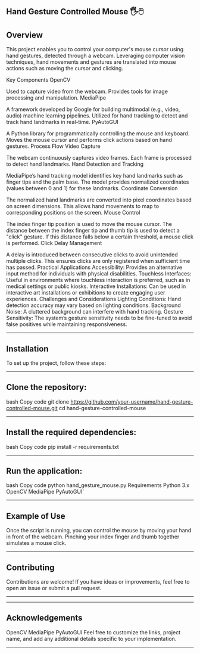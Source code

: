 
Hand Gesture Controlled Mouse 🖐️🖱️
-------------------------------------------------------------------------------------------------------------------

Overview
-------------------------------------------------------------------------------------------------------------------
This project enables you to control your computer's mouse cursor using hand gestures, detected through a webcam. Leveraging computer vision techniques, hand movements and gestures are translated into mouse actions such as moving the cursor and clicking.

Key Components
OpenCV

Used to capture video from the webcam.
Provides tools for image processing and manipulation.
MediaPipe

A framework developed by Google for building multimodal (e.g., video, audio) machine learning pipelines.
Utilized for hand tracking to detect and track hand landmarks in real-time.
PyAutoGUI

A Python library for programmatically controlling the mouse and keyboard.
Moves the mouse cursor and performs click actions based on hand gestures.
Process Flow
Video Capture

The webcam continuously captures video frames.
Each frame is processed to detect hand landmarks.
Hand Detection and Tracking

MediaPipe’s hand tracking model identifies key hand landmarks such as finger tips and the palm base.
The model provides normalized coordinates (values between 0 and 1) for these landmarks.
Coordinate Conversion

The normalized hand landmarks are converted into pixel coordinates based on screen dimensions.
This allows hand movements to map to corresponding positions on the screen.
Mouse Control

The index finger tip position is used to move the mouse cursor.
The distance between the index finger tip and thumb tip is used to detect a "click" gesture.
If this distance falls below a certain threshold, a mouse click is performed.
Click Delay Management

A delay is introduced between consecutive clicks to avoid unintended multiple clicks.
This ensures clicks are only registered when sufficient time has passed.
Practical Applications
Accessibility: Provides an alternative input method for individuals with physical disabilities.
Touchless Interfaces: Useful in environments where touchless interaction is preferred, such as in medical settings or public kiosks.
Interactive Installations: Can be used in interactive art installations or exhibitions to create engaging user experiences.
Challenges and Considerations
Lighting Conditions: Hand detection accuracy may vary based on lighting conditions.
Background Noise: A cluttered background can interfere with hand tracking.
Gesture Sensitivity: The system’s gesture sensitivity needs to be fine-tuned to avoid false positives while maintaining responsiveness.

-------------------------------------------------------------------------------------------------------------------

Installation
-------------------------------------------------------------------------------------------------------------------
To set up the project, follow these steps:

-------------------------------------------------------------------------------------------------------------------

Clone the repository:
-------------------------------------------------------------------------------------------------------------------
bash
Copy code
git clone https://github.com/your-username/hand-gesture-controlled-mouse.git
cd hand-gesture-controlled-mouse

-------------------------------------------------------------------------------------------------------------------

Install the required dependencies:
-------------------------------------------------------------------------------------------------------------------
bash
Copy code
pip install -r requirements.txt

-------------------------------------------------------------------------------------------------------------------

Run the application:
-------------------------------------------------------------------------------------------------------------------
bash
Copy code
python hand_gesture_mouse.py
Requirements
Python 3.x
OpenCV
MediaPipe
PyAutoGUI'

-------------------------------------------------------------------------------------------------------------------

Example of Use
-------------------------------------------------------------------------------------------------------------------
Once the script is running, you can control the mouse by moving your hand in front of the webcam. Pinching your index finger and thumb together simulates a mouse click.

-------------------------------------------------------------------------------------------------------------------

Contributing
-------------------------------------------------------------------------------------------------------------------
Contributions are welcome! If you have ideas or improvements, feel free to open an issue or submit a pull request.

-------------------------------------------------------------------------------------------------------------------

-------------------------------------------------------------------------------------------------------------------

Acknowledgements
-------------------------------------------------------------------------------------------------------------------
OpenCV
MediaPipe
PyAutoGUI
Feel free to customize the links, project name, and add any additional details specific to your implementation.

-------------------------------------------------------------------------------------------------------------------
